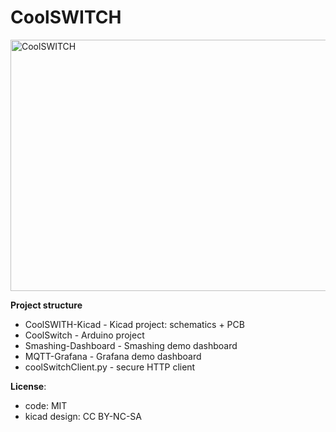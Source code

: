 # CoolSWITCH

<img src="https://github.com/bluetiger9/CoolSWITCH/raw/master/main-board-render.png" alt="CoolSWITCH" width="539" height="402">

**Project structure**
- CoolSWITH-Kicad - Kicad project: schematics + PCB
- CoolSwitch - Arduino project
- Smashing-Dashboard - Smashing demo dashboard
- MQTT-Grafana - Grafana demo dashboard
- coolSwitchClient.py - secure HTTP client
 
**License**: 
- code: MIT
- kicad design: CC BY-NC-SA
